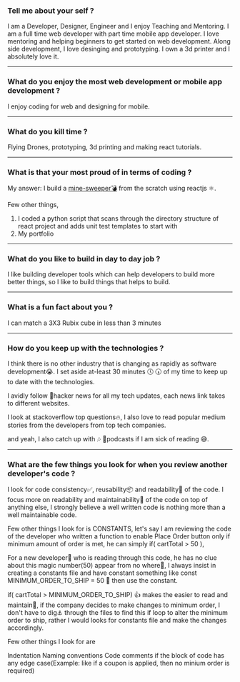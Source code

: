 ### Tell me about your self ?
I am a Developer, Designer, Engineer and I enjoy Teaching and Mentoring. I am a full time web developer with part time mobile app developer. I love mentoring and helping beginners to get started on web development. Along side development, I love desinging and prototyping. I own a 3d printer and I absolutely love it. 

---

### What do you enjoy the most web development or mobile app development ?
I enjoy coding for web and designing for mobile.

---

### What do you kill time ?
Flying Drones, prototyping, 3d printing and making react tutorials. 

---

### What is that your most proud of in terms of coding ?
My answer: I build a [mine-sweeper💣](https://github.com/symmetriccurve/minesweeper-with-react) from the scratch using reactjs ⚛.

Few other things, 
1. I coded a python script that scans through the directory structure of react project and adds unit test templates to start with 
2. My portfolio

---

### What do you like to build in day to day job ?
I like building developer tools which can help developers to build more better things, so I like to build things that helps to build. 

---

### What is a fun fact about you ?
I can match a 3X3 Rubix cube in less than 3 minutes

---

### How do you keep up with the technologies ?
I think there is no other industry that is changing as rapidly as software development😭. I set aside at-least 30 minutes 🕔 🕠 of my time to keep up to date with the technologies.

I avidly follow 🐶hacker news for all my tech updates, each news link takes to different websites.

I look at stackoverflow top questions🔥, I also love to read popular medium stories from the developers from top tech companies.

and yeah, I also catch up with 🎶 🎵podcasts if I am sick of reading 😅.

---
### What are the few things you look for when you review another developer's code ?

I look for code consistency✅, reusability📦 and readability📖 of the code. I focus more on readability and maintainability📁 of the code on top of anything else, I strongly believe a well written code is nothing more than a well maintainable code.

Few other things I look for is CONSTANTS, let's say I am reviewing the code of the developer who written a function to enable Place Order button only if minimum amount of order is met, he can simply if( cartTotal > 50 ),

For a new developer🐣 who is reading through this code, he has no clue about this magic number(50) appear from no where🙇, I always insist in creating a constants file and have constant something like const MINIMUM_ORDER_TO_SHIP = 50 👏 then use the constant.

if( cartTotal > MINIMUM_ORDER_TO_SHIP) 👍 makes the easier to read and maintain🎉, if the company decides to make changes to minimum order, I don't have to dig⚓️ through the files to find this if loop to alter the minimum order to ship, rather I would looks for constants file and make the changes accordingly.

Few other things I look for are

Indentation
Naming conventions
Code comments if the block of code has any edge case(Example: like if a coupon is applied, then no minium order is required)

